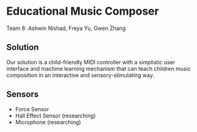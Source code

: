 # Educational Music Composer

Team 8: Ashwin Nishad, Freya Yu, Gwen Zhang

## Solution
Our solution is a child-friendly MIDI controller with a simplistic user interface and machine learning mechanism that can teach children music composition in an interactive and sensory-stimulating way.

## Sensors
- Force Sensor
- Hall Effect Sensor (researching)
- Microphone (researching)


